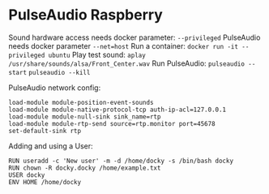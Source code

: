 # PulseAudio Raspberry
Sound hardware access needs docker parameter:
`--privileged`
PulseAudio needs docker parameter
`--net=host`
Run a container:
 `docker run -it --privileged ubuntu`
Play test sound:
`aplay /usr/share/sounds/alsa/Front_Center.wav`
Run PulseAudio:
`pulseaudio --start`
`pulseaudio --kill`

PulseAudio network config:
```
load-module module-position-event-sounds
load-module module-native-protocol-tcp auth-ip-acl=127.0.0.1
load-module module-null-sink sink_name=rtp
load-module module-rtp-send source=rtp.monitor port=45678
set-default-sink rtp
```

Adding and using a User:
```
RUN useradd -c 'New user' -m -d /home/docky -s /bin/bash docky
RUN chown -R docky.docky /home/example.txt
USER docky
ENV HOME /home/docky
```